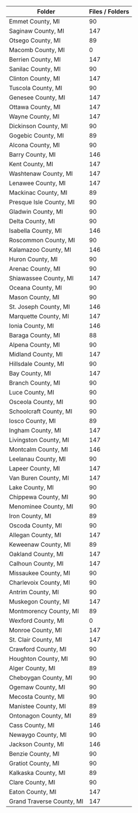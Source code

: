 | Folder                    |   Files / Folders |
|---------------------------|-------------------|
| Emmet County, MI          |                90 |
| Saginaw County, MI        |               147 |
| Otsego County, MI         |                89 |
| Macomb County, MI         |                 0 |
| Berrien County, MI        |               147 |
| Sanilac County, MI        |                90 |
| Clinton County, MI        |               147 |
| Tuscola County, MI        |                90 |
| Genesee County, MI        |               147 |
| Ottawa County, MI         |               147 |
| Wayne County, MI          |               147 |
| Dickinson County, MI      |                90 |
| Gogebic County, MI        |                89 |
| Alcona County, MI         |                90 |
| Barry County, MI          |               146 |
| Kent County, MI           |               147 |
| Washtenaw County, MI      |               147 |
| Lenawee County, MI        |               147 |
| Mackinac County, MI       |                89 |
| Presque Isle County, MI   |                90 |
| Gladwin County, MI        |                90 |
| Delta County, MI          |                90 |
| Isabella County, MI       |               146 |
| Roscommon County, MI      |                90 |
| Kalamazoo County, MI      |               146 |
| Huron County, MI          |                90 |
| Arenac County, MI         |                90 |
| Shiawassee County, MI     |               147 |
| Oceana County, MI         |                90 |
| Mason County, MI          |                90 |
| St. Joseph County, MI     |               146 |
| Marquette County, MI      |               147 |
| Ionia County, MI          |               146 |
| Baraga County, MI         |                88 |
| Alpena County, MI         |                90 |
| Midland County, MI        |               147 |
| Hillsdale County, MI      |                90 |
| Bay County, MI            |               147 |
| Branch County, MI         |                90 |
| Luce County, MI           |                90 |
| Osceola County, MI        |                90 |
| Schoolcraft County, MI    |                90 |
| Iosco County, MI          |                89 |
| Ingham County, MI         |               147 |
| Livingston County, MI     |               147 |
| Montcalm County, MI       |               146 |
| Leelanau County, MI       |                90 |
| Lapeer County, MI         |               147 |
| Van Buren County, MI      |               147 |
| Lake County, MI           |                90 |
| Chippewa County, MI       |                90 |
| Menominee County, MI      |                90 |
| Iron County, MI           |                89 |
| Oscoda County, MI         |                90 |
| Allegan County, MI        |               147 |
| Keweenaw County, MI       |                89 |
| Oakland County, MI        |               147 |
| Calhoun County, MI        |               147 |
| Missaukee County, MI      |                90 |
| Charlevoix County, MI     |                90 |
| Antrim County, MI         |                90 |
| Muskegon County, MI       |               147 |
| Montmorency County, MI    |                89 |
| Wexford County, MI        |                 0 |
| Monroe County, MI         |               147 |
| St. Clair County, MI      |               147 |
| Crawford County, MI       |                90 |
| Houghton County, MI       |                90 |
| Alger County, MI          |                89 |
| Cheboygan County, MI      |                90 |
| Ogemaw County, MI         |                90 |
| Mecosta County, MI        |                90 |
| Manistee County, MI       |                89 |
| Ontonagon County, MI      |                89 |
| Cass County, MI           |               146 |
| Newaygo County, MI        |                90 |
| Jackson County, MI        |               146 |
| Benzie County, MI         |                90 |
| Gratiot County, MI        |                90 |
| Kalkaska County, MI       |                89 |
| Clare County, MI          |                90 |
| Eaton County, MI          |               147 |
| Grand Traverse County, MI |               147 |